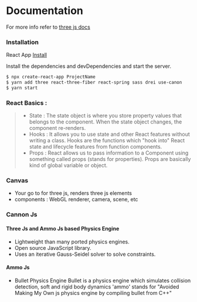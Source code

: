 # Documentation 

For more info refer to [three js docs](https://threejs.org/docs/)  
### Installation

React App [Install](https://create-react-app.dev/docs/getting-started/) 

Install the dependencies and devDependencies and start the server.

```sh
$ npx create-react-app ProjectName
$ yarn add three react-three-fiber react-spring sass drei use-canon
$ yarn start
```
### React Basics :
> - State : The state object is where you store property values that belongs to the component. When the state object changes, the component re-renders.
>- Hooks : It allows you to use state and other React features without writing a class. Hooks are the functions which "hook into" React state and lifecycle features from function components.
>- Props : React allows us to pass information to a Component using something called props (stands for properties). Props are basically kind of global variable or object. 

### Canvas

  - Your go to for three js, renders three js elements 
  - components : WebGL renderer, camera, scene, etc

### Cannon Js
#### Three Js and Ammo Js based Physics Engine
- Lightweight than many ported physics engines.
- Open source JavaScript library.
- Uses an iterative Gauss-Seidel solver to solve constraints.

#### Ammo Js
- Bullet Physics Engine
Bullet is a physics engine which simulates collision detection, soft and rigid body dynamics
 'ammo' stands for "Avoided Making My Own js physics engine by compiling bullet from C++"



